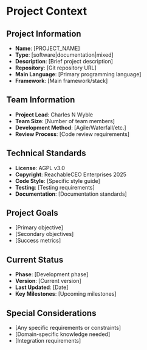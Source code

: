 # Project Context

## Project Information
- **Name**: [PROJECT_NAME]
- **Type**: [software|documentation|mixed]
- **Description**: [Brief project description]
- **Repository**: [Git repository URL]
- **Main Language**: [Primary programming language]
- **Framework**: [Main framework/stack]

## Team Information
- **Project Lead**: Charles N Wyble
- **Team Size**: [Number of team members]
- **Development Method**: [Agile/Waterfall/etc.]
- **Review Process**: [Code review requirements]

## Technical Standards
- **License**: AGPL v3.0
- **Copyright**: ReachableCEO Enterprises 2025
- **Code Style**: [Specific style guide]
- **Testing**: [Testing requirements]
- **Documentation**: [Documentation standards]

## Project Goals
- [Primary objective]
- [Secondary objectives]
- [Success metrics]

## Current Status
- **Phase**: [Development phase]
- **Version**: [Current version]
- **Last Updated**: [Date]
- **Key Milestones**: [Upcoming milestones]

## Special Considerations
- [Any specific requirements or constraints]
- [Domain-specific knowledge needed]
- [Integration requirements]